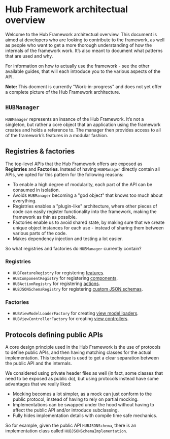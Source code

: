 # Hub Framework architectual overview

Welcome to the Hub Framework architectual overview. This document is aimed at developers who are looking to contribute to the framework, as well as people who want to get a more thorough understanding of how the internals of the framework work. It’s also meant to document what patterns that are used and why.

For information on how to actually use the framework - see the other available guides, that will each introduce you to the various aspects of the API.

**Note:** This docment is currently "Work-in-progress" and does not yet offer a complete picture of the Hub Framework architecture.

## `HUBManager`

`HUBManager` represents an insance of the Hub Framework. It’s not a singleton, but rather a core object that an application using the framework creates and holds a reference to. The manager then provides access to all of the framework’s features in a modular fashion.

## Registries & factories

The top-level APIs that the Hub Framework offers are exposed as **Registries** and **Factories**. Instead of having `HUBManager` directly contain all APIs, we opted for this pattern for the following reasons:

- To enable a high degree of modularity, each part of the API can be consumed in isolation.
- Avoids `HUBManager` becoming a "god object" that knows too much about everything.
- Registries enables a "plugin-like" architecture, where other pieces of code can easily register functionality into the framework, making the framework as thin as possible.
- Factories enable us to avoid shared state, by making sure that we create unique object instances for each use - instead of sharing them between various parts of the code.
- Makes dependency injection and testing a lot easier.

So what registries and factories do `HUBManager` currently contain?

### Registries

- `HUBFeatureRegistry` for registering [features](concept-guide#feature).
- `HUBComponentRegistry` for registering [components](concept-guide#component).
- `HUBActionRegistry` for registering [actions](concept-guide#action).
- `HUBJSONSchemaRegistry` for registering [custom JSON schemas](concept-guide#json-schema).

### Factories

- `HUBViewModelLoaderFactory` for creating [view model loaders](https://spotify.github.io/HubFramework/Protocols/HUBViewModelLoader.html).
- `HUBViewControllerFactory` for creating [view controllers](https://spotify.github.io/HubFramework/Classes/HUBViewController.html).

## Protocols defining public APIs

A core design principle used in the Hub Framework is the use of protocols to define public APIs, and then having matching classes for the actual implementation. This technique is used to get a clear separation between the public API and the internals. 

We considered using private header files as well (in fact, some classes that need to be exposed as public do), but using protocols instead have some advantages that we really liked:

- Mocking becomes a lot simpler, as a mock can just conform to the public protocol, instead of having to rely on partial mocking.
- Implementations can be swapped under the hood without having to affect the public API and/or introduce subclassing.
- Fully hides implementation details with compile time safe mechanics.

So for example, given the public API `HUBJSONSchema`, there is an implementation class called `HUBJSONSchemaImplementation`.

